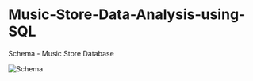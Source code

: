 # Music-Store-Data-Analysis-using-SQL
Schema - Music Store Database

![Schema](https://github.com/user-attachments/assets/7e50ed65-2682-43b2-b3df-748ed1b597fc)
